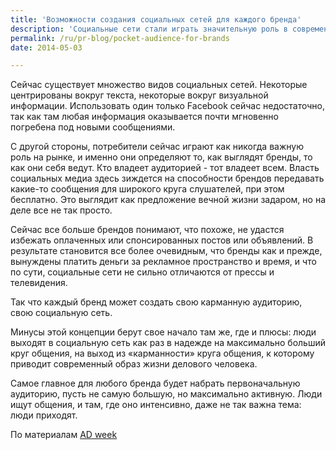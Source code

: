```yaml
---
title: 'Возможности создания социальных сетей для каждого бренда'
description: 'Социальные сети стали играть значительную роль в современном бизнесе, где общение становится новой валютой. Однако возможно, что пейзаж социальных медиа будущего будет определяться не только и не столько теми, кого мы хорошо знаем сегодня: Facebook, Twitter, Instagram, Tumblr.'
permalink: /ru/pr-blog/pocket-audience-for-brands
date: 2014-05-03

---
```


Сейчас существует множество видов социальных сетей. Некоторые центрированы вокруг текста, некоторые вокруг визуальной информации. Использовать один только Facebook сейчас недостаточно, так как там любая информация оказывается почти мгновенно погребена под новыми сообщениями.

С другой стороны, потребители сейчас играют как никогда важную роль на рынке, и именно они определяют то, как выглядят бренды, то как они себя ведут. Кто владеет аудиторией - тот владеет всем. Власть социальных медиа здесь зиждется на способности брендов передавать какие-то сообщения для широкого круга слушателей, при этом бесплатно. Это выглядит как предложение вечной жизни задаром, но на деле все не так просто.

Сейчас все больше брендов понимают, что похоже, не удастся избежать оплаченных или спонсированных постов или объявлений. В результате становится все более очевидным, что бренды как и прежде, вынуждены платить деньги за рекламное пространство и время, и что по сути, социальные сети не сильно отличаются от прессы и телевидения.

Так что каждый бренд может создать свою карманную аудиторию,  свою социальную сеть.

Минусы этой концепции берут свое начало там же, где и плюсы: люди выходят в социальную сеть как раз в надежде на максимально больший круг общения, на выход из «карманности» круга общения, к которому приводит современный образ жизни делового человека.

Самое главное для любого бренда будет набрать первоначальную аудиторию, пусть не самую большую, но максимально активную. Люди ищут общения, и там, где оно интенсивно, даже не так важна тема: люди приходят.

По материалам <a href="https://www.adweek.com/news/advertising-branding/time-brands-build-their-own-social-sites-158038">AD week</a>

